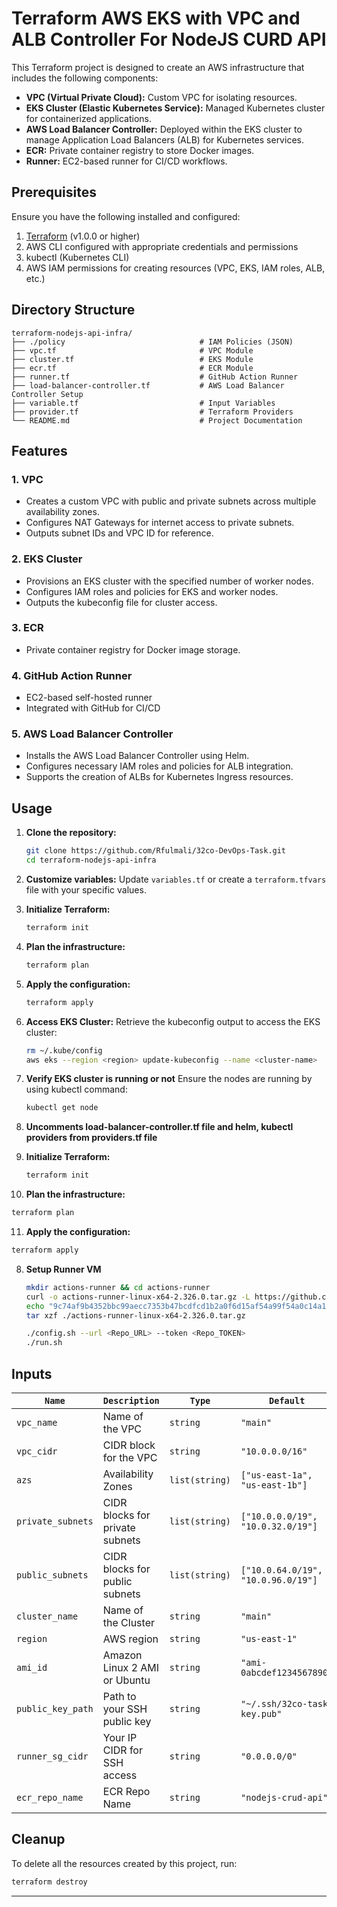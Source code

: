 # Terraform AWS EKS with VPC and ALB Controller For NodeJS CURD API

This Terraform project is designed to create an AWS infrastructure that includes the following components:

- **VPC (Virtual Private Cloud):** Custom VPC for isolating resources.
- **EKS Cluster (Elastic Kubernetes Service):** Managed Kubernetes cluster for containerized applications.
- **AWS Load Balancer Controller:** Deployed within the EKS cluster to manage Application Load Balancers (ALB) for Kubernetes services.
- **ECR:** Private container registry to store Docker images.
- **Runner:** EC2-based runner for CI/CD workflows.

## Prerequisites

Ensure you have the following installed and configured:

1. [Terraform](https://www.terraform.io/downloads.html) (v1.0.0 or higher)
2. AWS CLI configured with appropriate credentials and permissions
3. kubectl (Kubernetes CLI)
4. AWS IAM permissions for creating resources (VPC, EKS, IAM roles, ALB, etc.)

## Directory Structure

```
terraform-nodejs-api-infra/
├── ./policy                              # IAM Policies (JSON)
├── vpc.tf                                # VPC Module
├── cluster.tf                            # EKS Module
├── ecr.tf                                # ECR Module
├── runner.tf                             # GitHub Action Runner
├── load-balancer-controller.tf           # AWS Load Balancer Controller Setup
├── variable.tf                           # Input Variables
├── provider.tf                           # Terraform Providers
└── README.md                             # Project Documentation
```

## Features

### 1. VPC
- Creates a custom VPC with public and private subnets across multiple availability zones.
- Configures NAT Gateways for internet access to private subnets.
- Outputs subnet IDs and VPC ID for reference.

### 2. EKS Cluster
- Provisions an EKS cluster with the specified number of worker nodes.
- Configures IAM roles and policies for EKS and worker nodes.
- Outputs the kubeconfig file for cluster access.

### 3. ECR 
- Private container registry for Docker image storage.

### 4. GitHub Action Runner
- EC2-based self-hosted runner
- Integrated with GitHub for CI/CD

### 5. AWS Load Balancer Controller
- Installs the AWS Load Balancer Controller using Helm.
- Configures necessary IAM roles and policies for ALB integration.
- Supports the creation of ALBs for Kubernetes Ingress resources.

## Usage

1. **Clone the repository:**
   ```bash
   git clone https://github.com/Rfulmali/32co-DevOps-Task.git
   cd terraform-nodejs-api-infra
   ```

2. **Customize variables:**
   Update `variables.tf` or create a `terraform.tfvars` file with your specific values.

3. **Initialize Terraform:**
   ```bash
   terraform init
   ```

4. **Plan the infrastructure:**
   ```bash
   terraform plan
   ```

5. **Apply the configuration:**
   ```bash
   terraform apply
   ```

6. **Access EKS Cluster:**
   Retrieve the kubeconfig output to access the EKS cluster:
   ```bash
   rm ~/.kube/config
   aws eks --region <region> update-kubeconfig --name <cluster-name>
   ```

7. **Verify EKS cluster is running or not**
   Ensure the nodes are running by using kubectl command:
   ```bash
   kubectl get node 
   ```

8. **Uncomments load-balancer-controller.tf file and helm, kubectl providers from providers.tf file**

9. **Initialize Terraform:**
   ```bash
   terraform init
   ```
10. **Plan the infrastructure:**
   ```bash
   terraform plan
   ```

11. **Apply the configuration:**
   ```bash
   terraform apply
   ```

8. **Setup Runner VM**
   ```bash
   mkdir actions-runner && cd actions-runner
   curl -o actions-runner-linux-x64-2.326.0.tar.gz -L https://github.com/actions/runner/releases/download/v2.326.0/actions-runner-linux-x64-2.326.0.tar.gz
   echo "9c74af9b4352bbc99aecc7353b47bcdfcd1b2a0f6d15af54a99f54a0c14a1de8  actions-runner-linux-x64-2.326.0.tar.gz" | shasum -a 256 -c
   tar xzf ./actions-runner-linux-x64-2.326.0.tar.gz
   
   ./config.sh --url <Repo_URL> --token <Repo_TOKEN>
   ./run.sh
   ```

## Inputs

| `Name`              | `Description`                            | `Type`         | `Default`                         |
|---------------------|------------------------------------------|----------------|-----------------------------------|
| `vpc_name`          | Name of the VPC                          | `string`       | `"main"`                          |
| `vpc_cidr`          | CIDR block for the VPC                   | `string`       | `"10.0.0.0/16"`                   |
| `azs`               | Availability Zones                       | `list(string)` | `["us-east-1a", "us-east-1b"]`    |
| `private_subnets`   | CIDR blocks for private subnets          | `list(string)` | `["10.0.0.0/19", "10.0.32.0/19"]` |
| `public_subnets`    | CIDR blocks for public subnets           | `list(string)` | `["10.0.64.0/19", "10.0.96.0/19"]`|
| `cluster_name`      | Name of the Cluster                      | `string`       | `"main"`                          |
| `region`            | AWS region                               | `string`       | `"us-east-1"`                     |
| `ami_id`            | Amazon Linux 2 AMI or Ubuntu             | `string`       | `"ami-0abcdef1234567890"`         |
| `public_key_path`   | Path to your SSH public key              | `string`       | `"~/.ssh/32co-task-key.pub"`      |
| `runner_sg_cidr`    | Your IP CIDR for SSH access              | `string`       | `"0.0.0.0/0"`                     |
| `ecr_repo_name`     | ECR Repo Name                            | `string`       | `"nodejs-crud-api"`               |

## Cleanup

To delete all the resources created by this project, run:

```bash
terraform destroy
```

---
